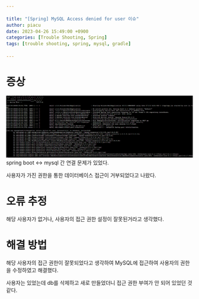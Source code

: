 ```yaml
---
  
title: "[Spring] MySQL Access denied for user 이슈"
author: piacu
date: 2023-04-26 15:49:00 +0900
categories: [Trouble Shooting, Spring]
tags: [trouble shooting, spring, mysql, gradle]

---
```


# 증상

![0426](.\assets\0426.png)spring boot ↔ mysql 간 연결 문제가 있었다.

사용자가 가진 권한을 통한 데이터베이스 접근이 거부되었다고 나왔다.

# 오류 추정

해당 사용자가 없거나, 사용자의 접근 권한 설정이 잘못된거라고 생각했다.



# 해결 방법

해당 사용자의 접근 권한이 잘못되었다고 생각하여 MySQL에 접근하여 사용자의 권한을 수정하였고 해결했다.

사용자는 있었는데 db를 삭제하고 새로 만들었더니 접근 권한 부여가 안 되어 있었던 것 같다.
